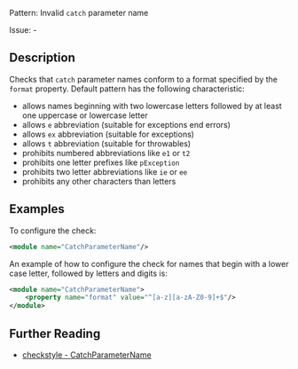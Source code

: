 Pattern: Invalid `catch` parameter name

Issue: -

## Description

Checks that `catch` parameter names conform to a format specified by the `format` property. Default pattern has the following characteristic: 

  - allows names beginning with two lowercase letters followed by at least one uppercase or lowercase letter
  - allows `e` abbreviation (suitable for exceptions end errors)
  - allows `ex` abbreviation (suitable for exceptions)
  - allows `t` abbreviation (suitable for throwables)
  - prohibits numbered abbreviations like `e1` or `t2`
  - prohibits one letter prefixes like `pException`
  - prohibits two letter abbreviations like `ie` or `ee`
  - prohibits any other characters than letters

## Examples

To configure the check: 


```xml
<module name="CatchParameterName"/>
```
        

An example of how to configure the check for names that begin with a lower case letter, followed by letters and digits is: 


```xml
<module name="CatchParameterName">
    <property name="format" value="^[a-z][a-zA-Z0-9]+$"/>
</module>
```

## Further Reading

* [checkstyle - CatchParameterName](https://checkstyle.sourceforge.io/checks/naming/catchparametername.html#CatchParameterName)
